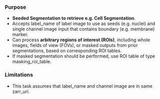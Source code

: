 ### Purpose
- **Seeded Segmentation to retrieve e.g. Cell Segmentation**.
- Accepts label_name of label image to use as seeds (e.g. nuclei) and single channel image input that contains boundary (e.g. membrane) marker.
- Can process **arbitrary regions of interest (ROIs)**, including whole images, fields of view (FOVs), or masked outputs from prior segmentations, based on corresponding ROI tables.
- If masked segmentation should be performed, use ROI table of type masking_roi_table.

### Limitations
- This task assumes that label_name and channel image are in same zarr_url.
